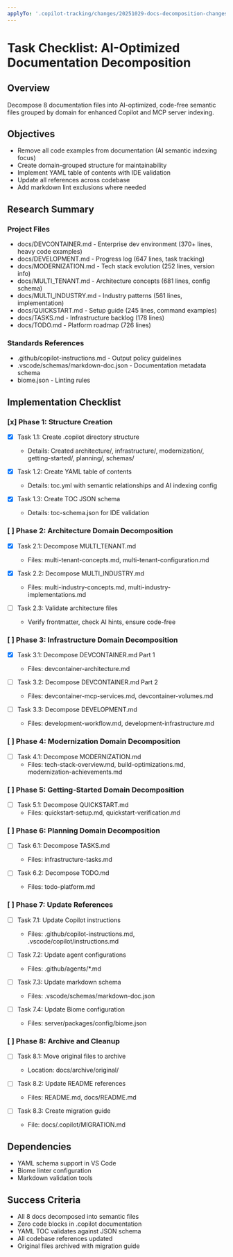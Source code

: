 ```yaml
---
applyTo: '.copilot-tracking/changes/20251029-docs-decomposition-changes.md'
---
```


# Task Checklist: AI-Optimized Documentation Decomposition

## Overview

Decompose 8 documentation files into AI-optimized, code-free semantic files grouped by domain for enhanced Copilot and MCP server indexing.

## Objectives

- Remove all code examples from documentation (AI semantic indexing focus)
- Create domain-grouped structure for maintainability
- Implement YAML table of contents with IDE validation
- Update all references across codebase
- Add markdown lint exclusions where needed

## Research Summary

### Project Files

- docs/DEVCONTAINER.md - Enterprise dev environment (370+ lines, heavy code examples)
- docs/DEVELOPMENT.md - Progress log (647 lines, task tracking)
- docs/MODERNIZATION.md - Tech stack evolution (252 lines, version info)
- docs/MULTI_TENANT.md - Architecture concepts (681 lines, config schema)
- docs/MULTI_INDUSTRY.md - Industry patterns (561 lines, implementation)
- docs/QUICKSTART.md - Setup guide (245 lines, command examples)
- docs/TASKS.md - Infrastructure backlog (178 lines)
- docs/TODO.md - Platform roadmap (726 lines)

### Standards References

- .github/copilot-instructions.md - Output policy guidelines
- .vscode/schemas/markdown-doc.json - Documentation metadata schema
- biome.json - Linting rules

## Implementation Checklist

### [x] Phase 1: Structure Creation

- [x] Task 1.1: Create .copilot directory structure
  - Details: Created architecture/, infrastructure/, modernization/, getting-started/, planning/, schemas/

- [x] Task 1.2: Create YAML table of contents
  - Details: toc.yml with semantic relationships and AI indexing config

- [x] Task 1.3: Create TOC JSON schema
  - Details: toc-schema.json for IDE validation

### [ ] Phase 2: Architecture Domain Decomposition

- [x] Task 2.1: Decompose MULTI_TENANT.md
  - Files: multi-tenant-concepts.md, multi-tenant-configuration.md

- [x] Task 2.2: Decompose MULTI_INDUSTRY.md
  - Files: multi-industry-concepts.md, multi-industry-implementations.md

- [ ] Task 2.3: Validate architecture files
  - Verify frontmatter, check AI hints, ensure code-free

### [ ] Phase 3: Infrastructure Domain Decomposition

- [x] Task 3.1: Decompose DEVCONTAINER.md Part 1
  - Files: devcontainer-architecture.md

- [ ] Task 3.2: Decompose DEVCONTAINER.md Part 2
  - Files: devcontainer-mcp-services.md, devcontainer-volumes.md

- [ ] Task 3.3: Decompose DEVELOPMENT.md
  - Files: development-workflow.md, development-infrastructure.md

### [ ] Phase 4: Modernization Domain Decomposition

- [ ] Task 4.1: Decompose MODERNIZATION.md
  - Files: tech-stack-overview.md, build-optimizations.md, modernization-achievements.md

### [ ] Phase 5: Getting-Started Domain Decomposition

- [ ] Task 5.1: Decompose QUICKSTART.md
  - Files: quickstart-setup.md, quickstart-verification.md

### [ ] Phase 6: Planning Domain Decomposition

- [ ] Task 6.1: Decompose TASKS.md
  - Files: infrastructure-tasks.md

- [ ] Task 6.2: Decompose TODO.md
  - Files: todo-platform.md

### [ ] Phase 7: Update References

- [ ] Task 7.1: Update Copilot instructions
  - Files: .github/copilot-instructions.md, .vscode/copilot/instructions.md

- [ ] Task 7.2: Update agent configurations
  - Files: .github/agents/*.md

- [ ] Task 7.3: Update markdown schema
  - Files: .vscode/schemas/markdown-doc.json

- [ ] Task 7.4: Update Biome configuration
  - Files: server/packages/config/biome.json

### [ ] Phase 8: Archive and Cleanup

- [ ] Task 8.1: Move original files to archive
  - Location: docs/archive/original/

- [ ] Task 8.2: Update README references
  - Files: README.md, docs/README.md

- [ ] Task 8.3: Create migration guide
  - File: docs/.copilot/MIGRATION.md

## Dependencies

- YAML schema support in VS Code
- Biome linter configuration
- Markdown validation tools

## Success Criteria

- All 8 docs decomposed into semantic files
- Zero code blocks in .copilot documentation
- YAML TOC validates against JSON schema
- All codebase references updated
- Original files archived with migration guide
